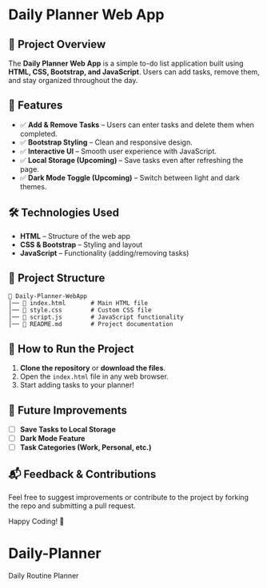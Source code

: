 # Daily Planner Web App

## 📌 Project Overview
The **Daily Planner Web App** is a simple to-do list application built using **HTML, CSS, Bootstrap, and JavaScript**. Users can add tasks, remove them, and stay organized throughout the day.

## 🚀 Features
- ✅ **Add & Remove Tasks** – Users can enter tasks and delete them when completed.
- ✅ **Bootstrap Styling** – Clean and responsive design.
- ✅ **Interactive UI** – Smooth user experience with JavaScript.
- ✅ **Local Storage (Upcoming)** – Save tasks even after refreshing the page.
- ✅ **Dark Mode Toggle (Upcoming)** – Switch between light and dark themes.

## 🛠️ Technologies Used
- **HTML** – Structure of the web app
- **CSS & Bootstrap** – Styling and layout
- **JavaScript** – Functionality (adding/removing tasks)

## 📂 Project Structure
```
📂 Daily-Planner-WebApp
│── 📄 index.html       # Main HTML file
│── 📄 style.css        # Custom CSS file
│── 📄 script.js        # JavaScript functionality
│── 📄 README.md        # Project documentation
```

## 📜 How to Run the Project
1. **Clone the repository** or **download the files**.
2. Open the `index.html` file in any web browser.
3. Start adding tasks to your planner!

## 📌 Future Improvements
- [ ] **Save Tasks to Local Storage**
- [ ] **Dark Mode Feature**
- [ ] **Task Categories (Work, Personal, etc.)**

## 📬 Feedback & Contributions
Feel free to suggest improvements or contribute to the project by forking the repo and submitting a pull request.

Happy Coding! 🚀

# Daily-Planner
Daily Routine Planner

